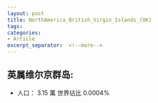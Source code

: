 ```yaml
---
layout: post
title: NorthAmerica_British_Virgin_Islands_(UK)
tags: 
categories:
- Article
excerpt_separator:  <!--more-->
---
```

## 英属维尔京群岛:
- 人口： 3.15 萬 世界佔比 0.0004%